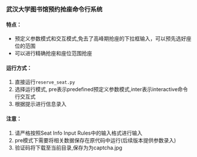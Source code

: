 ### 武汉大学图书馆预约抢座命令行系统



#### 特点：

- 预定义参数模式和交互模式,免去了高峰期抢座的下拉框输入，可以预先选好座位的范围
- 可以进行精确抢座和座位范围抢座

#### 运行方式：

1. 直接运行`reserve_seat.py`
2. 选择运行模式, pre表示predefined预定义参数模式,inter表示interactive命令行交互式
3. 根据提示进行信息录入

#### 注意：

1. 请严格按照Seat Info Input Rules中的输入格式进行输入
2. pre模式下需要将相关数据保存在原代码中运行(后续版本提供参数录入)
2. 验证码将下载至当前目录,保存为为captcha.jpg